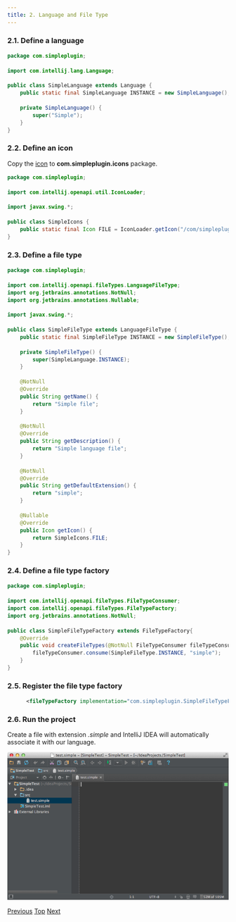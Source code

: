 ```yaml
---
title: 2. Language and File Type
---
```



### 2.1. Define a language

```java
package com.simpleplugin;

import com.intellij.lang.Language;

public class SimpleLanguage extends Language {
    public static final SimpleLanguage INSTANCE = new SimpleLanguage();

    private SimpleLanguage() {
        super("Simple");
    }
}
```

### 2.2. Define an icon

Copy the
[icon](https://raw.githubusercontent.com/cheptsov/SimplePlugin/master/src/com/simpleplugin/icons/jar-gray.png)
to **com.simpleplugin.icons** package.

```java
package com.simpleplugin;

import com.intellij.openapi.util.IconLoader;

import javax.swing.*;

public class SimpleIcons {
    public static final Icon FILE = IconLoader.getIcon("/com/simpleplugin/icons/jar-gray.png");
}
```

### 2.3. Define a file type

```java
package com.simpleplugin;

import com.intellij.openapi.fileTypes.LanguageFileType;
import org.jetbrains.annotations.NotNull;
import org.jetbrains.annotations.Nullable;

import javax.swing.*;

public class SimpleFileType extends LanguageFileType {
    public static final SimpleFileType INSTANCE = new SimpleFileType();

    private SimpleFileType() {
        super(SimpleLanguage.INSTANCE);
    }

    @NotNull
    @Override
    public String getName() {
        return "Simple file";
    }

    @NotNull
    @Override
    public String getDescription() {
        return "Simple language file";
    }

    @NotNull
    @Override
    public String getDefaultExtension() {
        return "simple";
    }

    @Nullable
    @Override
    public Icon getIcon() {
        return SimpleIcons.FILE;
    }
}
```

### 2.4. Define a file type factory

```java
package com.simpleplugin;

import com.intellij.openapi.fileTypes.FileTypeConsumer;
import com.intellij.openapi.fileTypes.FileTypeFactory;
import org.jetbrains.annotations.NotNull;

public class SimpleFileTypeFactory extends FileTypeFactory{
    @Override
    public void createFileTypes(@NotNull FileTypeConsumer fileTypeConsumer) {
        fileTypeConsumer.consume(SimpleFileType.INSTANCE, "simple");
    }
}
```

### 2.5. Register the file type factory

```xml
      <fileTypeFactory implementation="com.simpleplugin.SimpleFileTypeFactory"/>
```

### 2.6. Run the project

Create a file with extension *.simple*
and IntelliJ IDEA will automatically associate it with our language.

![File Type Factory](img/file_type_factory.png)

[Previous](prerequisites.md)
[Top](/tutorials/custom_language_support_tutorial.md)
[Next](grammar_and_parser.md)
